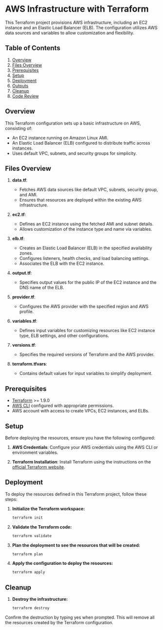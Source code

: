 # AWS Infrastructure with Terraform

This Terraform project provisions AWS infrastructure, including an EC2 instance and an Elastic Load Balancer (ELB). The configuration utilizes AWS data sources and variables to allow customization and flexibility.

## Table of Contents

1. [Overview](#overview)
2. [Files Overview](#files-overview)
3. [Prerequisites](#prerequisites)
4. [Setup](#setup)
5. [Deployment](#deployment)
6. [Outputs](#outputs)
7. [Cleanup](#cleanup)
8. [Code Review](#code-review)

## Overview

This Terraform configuration sets up a basic infrastructure on AWS, consisting of:
- An EC2 instance running on Amazon Linux AMI.
- An Elastic Load Balancer (ELB) configured to distribute traffic across instances.
- Uses default VPC, subnets, and security groups for simplicity.

## Files Overview

1. **data.tf**: 
   - Fetches AWS data sources like default VPC, subnets, security group, and AMI.
   - Ensures that resources are deployed within the existing AWS infrastructure.

2. **ec2.tf**: 
   - Defines an EC2 instance using the fetched AMI and subnet details.
   - Allows customization of the instance type and name via variables.

3. **elb.tf**: 
   - Creates an Elastic Load Balancer (ELB) in the specified availability zones.
   - Configures listeners, health checks, and load balancing settings.
   - Associates the ELB with the EC2 instance.

4. **output.tf**: 
   - Specifies output values for the public IP of the EC2 instance and the DNS name of the ELB.

5. **provider.tf**: 
   - Configures the AWS provider with the specified region and AWS profile.

6. **variables.tf**: 
   - Defines input variables for customizing resources like EC2 instance type, ELB settings, and other configurations.

7. **versions.tf**: 
   - Specifies the required versions of Terraform and the AWS provider.

8. **terraform.tfvars**: 
   - Contains default values for input variables to simplify deployment.

## Prerequisites

- [Terraform](https://www.terraform.io/downloads.html) >= 1.9.0
- [AWS CLI](https://aws.amazon.com/cli/) configured with appropriate permissions.
- AWS account with access to create VPCs, EC2 instances, and ELBs.

## Setup

Before deploying the resources, ensure you have the following configured:

1. **AWS Credentials**: Configure your AWS credentials using the AWS CLI or environment variables.

2. **Terraform Installation**: Install Terraform using the instructions on the [official Terraform website](https://www.terraform.io/downloads.html).

## Deployment

To deploy the resources defined in this Terraform project, follow these steps:

1. **Initialize the Terraform workspace:**

   ```bash
   terraform init

2. **Validate the Terraform code:**
    ```bash
    terraform validate

3. **Plan the deployment to see the resources that will be created:**
    
    ```bash
    terraform plan

4. **Apply the configuration to deploy the resources:**    

    ```bash
    terraform apply

## Cleanup

1. **Destroy the infrastructure:**    
    
    ```bash
    terraform destroy

Confirm the destruction by typing yes when prompted. This will remove all the resources created by the Terraform configuration.